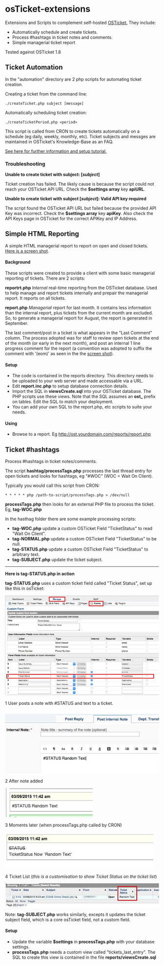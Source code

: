 # osTicket-extensions
Extensions and Scripts to complement self-hosted [OSTicket.](http://www.osticket.com) They include:

* Automatically schedule and create tickets.
* Process #hashtags in ticket notes and comments.
* Simple managerial ticket report

Tested against OSTicket 1.8

## Ticket Automation

In the "automation" directory are 2 php scripts for automating ticket creation.

Creating a ticket from the command line:

```
./createTicket.php subject [message]
```

Automatically scheduling ticket creation:
```
./createTicketPeriod.php <period>
```
This script is called from CRON to create tickets automatically on a schedule (eg daily, weekly, monthly, etc). Ticket subjects and messges are maintained in OSTicket's Knowledge-Base as an FAQ.

[See here for further information and setup tutorial.](http://garysmart.com.au/osticket-automatic-scheduled-tickets/)

### Troubleshooting


**Unable to create ticket with subject: [_subject_]**

Ticket creation has failed. The likely cause is because the script could not reach your OSTicket API URL. Check the  **$settings array** key **apiURL**.

**Unable to create ticket with subject [_subject_]: Valid API key required**

The script found the OSTicket API URL but failed because the provided API Key was incorrect. Check the  **$settings array** key **apiKey**. Also check the API Keys page in OSTicket for the correct APIKey and IP Address.


## Simple HTML Reporting

A simple HTML managerial report to report on open and closed tickets. [Here is a screen shot](assets/report.jpg).


#### Background

These scripts were created to provide a client with some basic managerial reporting of tickets. There are 2 scripts:

**reportrt.php** *Internal* real-time reporting from the OSTicket database. Used to help manage and report tickets internally and prepair the managerial report. It reports on all tickets.

**report.php** *Managerial* report for last month. It contains less information than the internal report, plus tickets from the current month are excluded. So, to generate a managerial report for August, the report is generated in September.

The last comment/post in a ticket is what appears in the "Last Comment" column. The process adopted was for staff to review open tickets at the end of the month (or early in the next month), and post an internal 1 line progress comment for the report (a convention was adopted to suffix the comment with '(eom)' as seen in the the [screen shot](http://smart-itc.com.au/wp-content/uploads/2015/09/GITHubOSTicketReport.jpg)).

#### Setup

* The code is contained in the reports directory. This directory needs to be uploaded to your web server and made accessable via a URL.
* Edit **report.inc.php** to setup database connection details.
* Import the SQL in **viewsCreate.sql** into your OSTicket database. The PHP scripts use these views. Note that the SQL assumes an **ost_** prefix on tables. Edit the SQL to match your deployment.
* You can add your own SQL to the report.php, etc scripts to suite your needs.

#### Using
* Browse to a report. Eg http://ost.yourdomain.com/reports/report.php

## Ticket #hashtags

Process #hashtags in ticket notes/comments.

The script **hashtag/processTags.php** processes the last thread entry for open tickets and looks for hashtags, eg "#WOC" (WOC = Wait On Client).

Typically you would call this script from CRON:
```
* * * * * php /path-to-script/processTags.php > /dev/null
```

**processTags.php** then looks for an external PHP file to process the ticket. Eg, **tag-WOC.php**

In the hasthag folder there are some example processing scripts:

* **tag-WOC.php** update a custom OSTicket Field "TicketStatus" to read "Wait On Client".
* **tag-NORMAL.php** update a custom OSTicket Field "TicketStatus" to be null.
* **tag-STATUS.php** update a custom OSTicket Field "TicketStatus" to arbitrary text.
* **tag-SUBJECT.php** update the ticket subject.

---
**Here is tag-STATUS.php in action**

**tag-STATUS.php** uses a custom ticket field called "Ticket Status", set up like this in osTicket:

![](assets/hashtag0.jpg)


1 User posts a note with #STATUS and text to a ticket.

![](assets/hashtag1.jpg)

2 After note added

![](assets/hashtag2.jpg)

3 Moments later (when processTags.php called by CRON)

![](assets/hashtag3.jpg)

4 Ticket List (*this is a customisation to show Ticket Status on the ticket list*)

![](assets/hashtag4.jpg)

Note: **tag-SUBJECT.php** works similarly, excepts it updates the ticket subject field, which is a core osTicket field, not a custom field.

#### Setup

* Update the variable **$settings** in **processTags.php** with your database settings.
* **processTags.php** needs a custom view called "tickets_last_entry". The SQL to create this view is contained in the file **reports/viewsCreate.sql**
